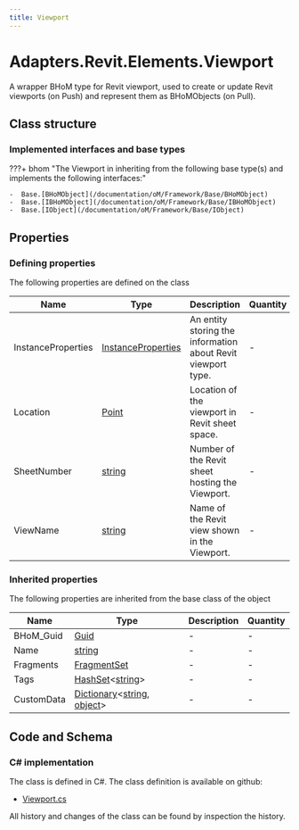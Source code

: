 ```yaml
---
title: Viewport
---
```


# Adapters.Revit.Elements.Viewport

A wrapper BHoM type for Revit viewport, used to create or update Revit viewports (on Push) and represent them as BHoMObjects (on Pull).

## Class structure

### Implemented interfaces and base types

???+ bhom "The Viewport in inheriting from the following base type(s) and implements the following interfaces:"

    -  Base.[BHoMObject](/documentation/oM/Framework/Base/BHoMObject)
    -  Base.[IBHoMObject](/documentation/oM/Framework/Base/IBHoMObject)
    -  Base.[IObject](/documentation/oM/Framework/Base/IObject)


## Properties



### Defining properties

The following properties are defined on the class

| Name             | Type             | Description      | Quantity         |
|------------------|------------------|------------------|------------------|
| InstanceProperties | [InstanceProperties](/documentation/oM/Adapter/Adapters/Revit/Properties/InstanceProperties) | An entity storing the information about Revit viewport type. | - |
| Location | [Point](/documentation/oM/Dimensional/Geometry/Point) | Location of the viewport in Revit sheet space. | - |
| SheetNumber | [string](https://learn.microsoft.com/en-us/dotnet/api/System.String?view=netstandard-2.0) | Number of the Revit sheet hosting the Viewport. | - |
| ViewName | [string](https://learn.microsoft.com/en-us/dotnet/api/System.String?view=netstandard-2.0) | Name of the Revit view shown in the Viewport. | - |


### Inherited properties
The following properties are inherited from the base class of the object

| Name             | Type             | Description      | Quantity         |
|------------------|------------------|------------------|------------------|
| BHoM_Guid | [Guid](https://learn.microsoft.com/en-us/dotnet/api/System.Guid?view=netstandard-2.0) | - | - |
| Name | [string](https://learn.microsoft.com/en-us/dotnet/api/System.String?view=netstandard-2.0) | - | - |
| Fragments | [FragmentSet](/documentation/oM/Framework/Base/FragmentSet) | - | - |
| Tags | [HashSet](https://learn.microsoft.com/en-us/dotnet/api/System.Collections.Generic.HashSet-1?view=netstandard-2.0)&lt;[string](https://learn.microsoft.com/en-us/dotnet/api/System.String?view=netstandard-2.0)&gt; | - | - |
| CustomData | [Dictionary](https://learn.microsoft.com/en-us/dotnet/api/System.Collections.Generic.Dictionary-2?view=netstandard-2.0)&lt;[string](https://learn.microsoft.com/en-us/dotnet/api/System.String?view=netstandard-2.0), [object](https://learn.microsoft.com/en-us/dotnet/api/System.Object?view=netstandard-2.0)&gt; | - | - |


## Code and Schema

### C# implementation

The class is defined in C#. The class definition is available on github:

- [Viewport.cs](https://github.com/BHoM/Revit_Toolkit/blob/develop/Revit_oM/Elements/Viewport.cs)

All history and changes of the class can be found by inspection the history.
